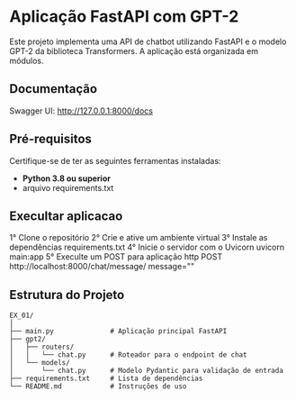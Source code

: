 # Aplicação FastAPI com GPT-2

Este projeto implementa uma API de chatbot utilizando FastAPI e o modelo GPT-2 da biblioteca Transformers. A aplicação está organizada em módulos.

## Documentação
Swagger UI: http://127.0.0.1:8000/docs

## Pré-requisitos
Certifique-se de ter as seguintes ferramentas instaladas:

- **Python 3.8 ou superior**
- arquivo requirements.txt

## Execultar aplicacao
1° Clone o repositório
2° Crie e ative um ambiente virtual
3° Instale as dependências requirements.txt
4° Inicie o servidor com o Uvicorn
    uvicorn main:app
5° Execulte um POST para aplicação
    http POST http://localhost:8000/chat/message/ message=""


## Estrutura do Projeto

```plaintext
EX_01/
│
├── main.py              # Aplicação principal FastAPI
├── gpt2/
│   ├── routers/
│   │   └── chat.py      # Roteador para o endpoint de chat
│   └── models/
│       └── chat.py      # Modelo Pydantic para validação de entrada
├── requirements.txt     # Lista de dependências
└── README.md            # Instruções de uso
